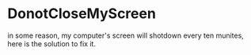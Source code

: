 # DonotCloseMyScreen

in some reason, my computer's screen will shotdown every ten munites, here is the solution to fix it. 
